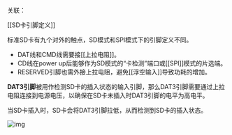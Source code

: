 关联：

[[SD卡引脚定义]]

标准SD卡有九个对外的触点，SD模式和SPI模式下的引脚定义不同。

- DAT线和CMD线需要接[[上拉电阻]]。
- CD线在power up后能够作为SD模式的“卡检测”端口或[[SPI]]模式的片选端。
- RESERVED引脚也需外接上拉电阻，避免[[浮空输入]]导致功耗的增加。




**DAT3引脚**被用作检测SD卡的插入状态的输入引脚，那么DAT3引脚需要通过上拉电阻连接到电源电压，以确保在SD卡未插入时DAT3引脚的电平为高电平。

当SD卡插入时，SD卡会将DAT3引脚拉低，从而检测到SD卡的插入状态。

![img](https://tc8483.oss-cn-beijing.aliyuncs.com/image/v2-6fd5914d0a1df1b06f2c750d8142764d_r.jpg)